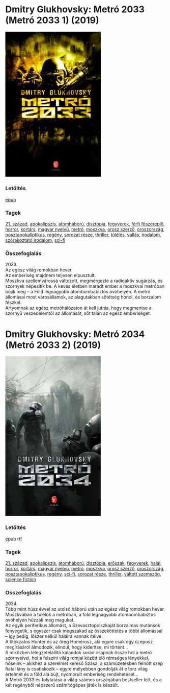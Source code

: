 # <a name="id_482">Dmitry Glukhovsky: Metró 2033 (Metró 2033 1) (2019)</a>
<img src="https://github.com/BercziSandor/calibre_lib/raw/main/libs/main/Dmitry%20Glukhovsky/Metro%202033%20%28482%29/cover.jpg" alt="cover" width="300"/>

### Letöltés
[epub](https://github.com/BercziSandor/calibre_lib/raw/main/libs/main/Dmitry%20Glukhovsky/Metro%202033%20%28482%29/Metro%202033%20-%20Dmitry%20Glukhovsky.epub)

### Tagek
[21. század](https://github.com/berczisandor/calibre_lib/libs/main/blob/main/_tags/21.%20sz%c3%a1zad.md), [apokalipszis](https://github.com/berczisandor/calibre_lib/libs/main/blob/main/_tags/apokalipszis.md), [atomháború](https://github.com/berczisandor/calibre_lib/libs/main/blob/main/_tags/atomh%c3%a1bor%c3%ba.md), [disztópia](https://github.com/berczisandor/calibre_lib/libs/main/blob/main/_tags/diszt%c3%b3pia.md), [fegyverek](https://github.com/berczisandor/calibre_lib/libs/main/blob/main/_tags/fegyverek.md), [férfi főszereplő](https://github.com/berczisandor/calibre_lib/libs/main/blob/main/_tags/f%c3%a9rfi%20f%c5%91szerepl%c5%91.md), [horror](https://github.com/berczisandor/calibre_lib/libs/main/blob/main/_tags/horror.md), [kortárs](https://github.com/berczisandor/calibre_lib/libs/main/blob/main/_tags/kort%c3%a1rs.md), [magyar nyelvű](https://github.com/berczisandor/calibre_lib/libs/main/blob/main/_tags/magyar%20nyelv%c5%b1.md), [metró](https://github.com/berczisandor/calibre_lib/libs/main/blob/main/_tags/metr%c3%b3.md), [moszkva](https://github.com/berczisandor/calibre_lib/libs/main/blob/main/_tags/moszkva.md), [orosz szerző](https://github.com/berczisandor/calibre_lib/libs/main/blob/main/_tags/orosz%20szerz%c5%91.md), [oroszország](https://github.com/berczisandor/calibre_lib/libs/main/blob/main/_tags/oroszorsz%c3%a1g.md), [posztapokaliptikus](https://github.com/berczisandor/calibre_lib/libs/main/blob/main/_tags/posztapokaliptikus.md), [regény](https://github.com/berczisandor/calibre_lib/libs/main/blob/main/_tags/reg%c3%a9ny.md), [sorozat része](https://github.com/berczisandor/calibre_lib/libs/main/blob/main/_tags/sorozat%20r%c3%a9sze.md), [thriller](https://github.com/berczisandor/calibre_lib/libs/main/blob/main/_tags/thriller.md), [túlélés](https://github.com/berczisandor/calibre_lib/libs/main/blob/main/_tags/t%c3%bal%c3%a9l%c3%a9s.md), [vallás](https://github.com/berczisandor/calibre_lib/libs/main/blob/main/_tags/vall%c3%a1s.md), [irodalom](https://github.com/berczisandor/calibre_lib/libs/main/blob/main/_tags/irodalom.md), [szórakoztató irodalom](https://github.com/berczisandor/calibre_lib/libs/main/blob/main/_tags/sz%c3%b3rakoztat%c3%b3%20irodalom.md), [sci-fi](https://github.com/berczisandor/calibre_lib/libs/main/blob/main/_tags/sci-fi.md)

### Összefoglalás
<div>
<p>2033.<br>Az egész világ romokban hever.<br>Az emberiség majdnem teljesen elpusztult.<br>Moszkva szellemvárossá változott, megmérgezte a radioaktív sugárzás, és szörnyek népesítik be. A kevés életben maradt ember a moszkvai metróban bújik meg – a Föld legnagyobb atombombabiztos óvóhelyén. A metró állomásai most városállamok, az alagutakban sötétség honol, és borzalom fészkel.<br>Artyomnak az egész metróhálózaton át kell jutnia, hogy megmentse a szörnyű veszedelemtől az állomását, sőt talán az egész emberiséget.</p></div>


# <a name="id_355">Dmitry Glukhovsky: Metró 2034 (Metró 2033 2) (2019)</a>
<img src="https://github.com/BercziSandor/calibre_lib/raw/main/libs/main/Dmitry%20Glukhovsky/Metro%202034%20%28355%29/cover.jpg" alt="cover" width="300"/>

### Letöltés
[epub](https://github.com/BercziSandor/calibre_lib/raw/main/libs/main/Dmitry%20Glukhovsky/Metro%202034%20%28355%29/Metro%202034%20-%20Dmitry%20Glukhovsky.epub) 
 [rtf](https://github.com/BercziSandor/calibre_lib/raw/main/libs/main/Dmitry%20Glukhovsky/Metro%202034%20%28355%29/Metro%202034%20-%20Dmitry%20Glukhovsky.rtf)

### Tagek
[21. század](https://github.com/berczisandor/calibre_lib/libs/main/blob/main/_tags/21.%20sz%c3%a1zad.md), [apokalipszis](https://github.com/berczisandor/calibre_lib/libs/main/blob/main/_tags/apokalipszis.md), [atomháború](https://github.com/berczisandor/calibre_lib/libs/main/blob/main/_tags/atomh%c3%a1bor%c3%ba.md), [disztópia](https://github.com/berczisandor/calibre_lib/libs/main/blob/main/_tags/diszt%c3%b3pia.md), [erőszak](https://github.com/berczisandor/calibre_lib/libs/main/blob/main/_tags/er%c5%91szak.md), [fegyverek](https://github.com/berczisandor/calibre_lib/libs/main/blob/main/_tags/fegyverek.md), [halál](https://github.com/berczisandor/calibre_lib/libs/main/blob/main/_tags/hal%c3%a1l.md), [horror](https://github.com/berczisandor/calibre_lib/libs/main/blob/main/_tags/horror.md), [kortárs](https://github.com/berczisandor/calibre_lib/libs/main/blob/main/_tags/kort%c3%a1rs.md), [magyar nyelvű](https://github.com/berczisandor/calibre_lib/libs/main/blob/main/_tags/magyar%20nyelv%c5%b1.md), [metró](https://github.com/berczisandor/calibre_lib/libs/main/blob/main/_tags/metr%c3%b3.md), [moszkva](https://github.com/berczisandor/calibre_lib/libs/main/blob/main/_tags/moszkva.md), [orosz szerző](https://github.com/berczisandor/calibre_lib/libs/main/blob/main/_tags/orosz%20szerz%c5%91.md), [oroszország](https://github.com/berczisandor/calibre_lib/libs/main/blob/main/_tags/oroszorsz%c3%a1g.md), [posztapokaliptikus](https://github.com/berczisandor/calibre_lib/libs/main/blob/main/_tags/posztapokaliptikus.md), [regény](https://github.com/berczisandor/calibre_lib/libs/main/blob/main/_tags/reg%c3%a9ny.md), [sci-fi](https://github.com/berczisandor/calibre_lib/libs/main/blob/main/_tags/sci-fi.md), [sorozat része](https://github.com/berczisandor/calibre_lib/libs/main/blob/main/_tags/sorozat%20r%c3%a9sze.md), [thriller](https://github.com/berczisandor/calibre_lib/libs/main/blob/main/_tags/thriller.md), [váltott szemszög](https://github.com/berczisandor/calibre_lib/libs/main/blob/main/_tags/v%c3%a1ltott%20szemsz%c3%b6g.md), [science fiction](https://github.com/berczisandor/calibre_lib/libs/main/blob/main/_tags/science%20fiction.md)

### Összefoglalás
<div>
<p>2034.<br>Több mint húsz évvel az utolsó háború után az egész világ romokban hever. Moszkvában a túlélők a metróban, a föld legnagyobb atombombabiztos óvóhelyén húzzák meg magukat.<br>Az egyik periferikus állomást, a Szevasztopolszkaját borzalmas mutánsok fenyegetik, s egyszer csak megszakad az összeköttetés a többi állomással – így pedig, lőszer nélkül halálra vannak ítélve.<br>A titokzatos Hunter és az öreg Homérosz, aki egyre csak egy új eposz megírásáról álmodozik, elindul, hogy kiderítse, mi történt…<br>S miközben lélegzetelállító kalandok során csapnak össze hol a metró szörnyeivel, hol a felszíni világ romjai között élő rémséges lényekkel, hőseink – akikhez a szerelmet kereső Szása, a száműzetésben felnőtt szép fiatal lány is csatlakozik – egyre mélyebben gondolják át e torz világ értelmét és a föld alá bújt, nyomorult emberiség rendeltetését…<br>A Metró 2033 és folytatása a világ számos országában bestseller lett, és a két regényből népszerű számítógépes játék is készült.</p></div>


